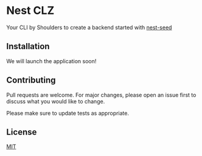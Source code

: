 # Nest CLZ

Your CLI by Shoulders to create a backend started with [nest-seed](https://github.com/Eureka-Shoulders/nest-seed)

## Installation

We will launch the application soon!

<!-- Using npm:

```bash
npm i
```

Using yarn:

```bash
yarn add
``` -->

<!-- ## Usage -->

## Contributing

Pull requests are welcome. For major changes, please open an issue first to discuss what you would like to change.

Please make sure to update tests as appropriate.

## License

[MIT](https://choosealicense.com/licenses/mit/)
